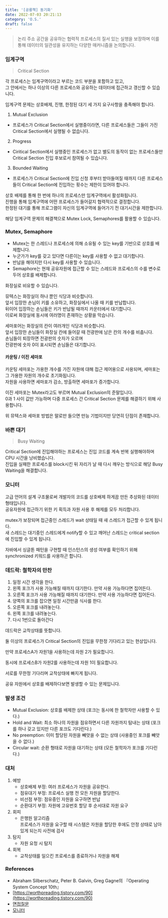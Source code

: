 ```yaml
---
title: '[공룡책] 동기화'
date: 2022-07-03 20:21:13
category: 'O.S.'
draft: false
---
```

> 논리 주소 공간을 공유하는 협력적 프로세스의 질서 있는 실행을 보장하며 이를 통해 데이터의 일관성을 유지하는 다양한 매커니즘을 논의합니다.

### 임계구역

> Critical Section

각 프로세스는 임계구역이라고 부르는 코드 부분을 포함하고 있고,  
그 안에서는 하나 이상의 다른 프로세스와 공유하는 데이터에 접근하고 갱신할 수 있습니다.

임계구역 문제는 상호배제, 진행, 한정된 대기 세 가지 요구사항을 충족해야 합니다.

1.  Mutual Exclusion

-   프로세스가 Critical Section에서 실행중이라면, 다른 프로세스들은 그들이 가진 Critical Section에서 실행될 수 없습니다.

2.  Progress

-   Ciritical Section에서 실행중인 프로세스가 없고 별도의 동작이 없는 프로세스들만 Critical Section 진입 후보로서 참여될 수 있습니다.

3.  Bounded Waiting

-   프로세스가 Critical Section에 진입 신청 후부터 받아들여질 때까지 다른 프로세스들이 Critical Section에 진입하는 횟수는 제한이 있어야 합니다.

상호 배제를 통해 한 번에 하나의 프로세스만 임계구역에서 활성화됩니다.  
진행을 통해 임계구역에 어떤 프로세스가 들어갈지 협력적으로 결정합니다.  
한정된 대기를 통해 프로그램이 자신의 임계구역에 들어가기 전 대기시간을 제한합니다.

해당 임계구역 문제의 해결책으로 Mutex Lock, Semaphores를 활용할 수 있습니다.

### Mutex, Semaphore

-   Mutex는 한 스레드나 프로세스에 의해 소유될 수 있는 key를 기반으로 상호를 배제합니다.
-   누군가가 key를 갖고 있다면 다른이는 key를 사용할 수 없고 대기합니다.
-   반납을 해야지만 다시 key를 사용할 수 있습니다.
-   Semaphore는 현재 공유자원에 접근할 수 있는 스레드와 프로세스의 수를 변수로 두어 상호를 배제합니다.

화장실로 비유할 수 있습니다.

뮤텍스는 화장실이 하나 뿐인 식당과 비슷합니다.  
앞서 입장한 손님이 키를 소유하고, 화장실에서 나올 때 키를 반납합니다.  
뒤이어 입장하는 손님들은 키가 반납될 때까지 카운터에서 대기합니다.  
이로써 화장실에 동시에 여러명이 존재하는 상황을 막습니다.

세마포어는 화장실의 칸이 여러개인 식당과 비슷합니다.  
앞서 입장한 손님들이 화장실 칸에 들어갈 때 전광판에 남은 칸의 개수를 비춥니다.  
손님들이 퇴장하면 전광판의 숫자가 오르며  
전광판에 숫자 0이 표시되면 손님들은 대기합니다.

#### 카운팅 / 이진 세마포

카운팅 세마포는 가용한 개수를 가진 자원에 대해 접근 제어용으로 사용되며, 세마포는 그 가용한 자원의 개수로 초기화됩니다.  
자원을 사용하면 세마포가 감소, 방출하면 세마포가 증가합니다.

이진 세마포는 Mutex라고도 부르며 Mutual Exclusion의 준말입니다.  
0과 1 사이 값만 가능하며 다중 프로세스 간 Critical Section 문제를 해결하기 위해 사용합니다.

위 뮤텍스와 세마포 방법은 말로만 들으면 만능 기법이지만 당연히 단점이 존재합니다.

### 바쁜 대기

> Busy Waiting

Critical Section에 진입해야하는 프로세스는 진입 코드를 계속 반복 실행해야하며 CPU 시간을 낭비했습니다.  
진입을 실패한 프로세스를 block시킨 뒤 자리가 날 때 다시 깨우는 방식으로 해당 Busy Waiting을 해결합니다.

### 모니터

고급 언어의 설계 구조물로써 개발자의 코드를 상호배제 하게끔 만든 추상화된 데이터 형태입니다.  
공유자원에 접근하기 위한 키 획득과 자원 사용 후 해제를 모두 처리합니다.

mutex가 보장되며 접근중인 스레드가 wait 상태일 때 새 스레드가 접근할 수 있게 됩니다.  
새 스레드는 대기중인 스레드에게 notify할 수 있고 깨어난 스레드는 critical section에 진입할 수 있게 됩니다.

자바에서 싱글톤 패턴을 구현할 때 인스턴스의 생성 여부를 확인하기 위해 synchronized 키워드를 사용하곤 합니다.

### 데드락: 철학자의 만찬

1.  일정 시간 생각을 한다.
2.  왼쪽 포크가 사용 가능해질 때까지 대기한다. 만약 사용 가능하다면 집어든다.
3.  오른쪽 포크가 사용 가능해질 때까지 대기한다. 만약 사용 가능하다면 집어든다.
4.  양쪽의 포크를 잡으면 일정 시간만큼 식사를 한다.
5.  오른쪽 포크를 내려놓는다.
6.  왼쪽 포크를 내려놓는다.
7.  다시 1번으로 돌아간다

데드락은 교착상태를 뜻합니다.

둘 이상의 프로세스가 Critical Section의 진입을 무한정 기다리고 있는 현상입니다.

만약 프로세스A가 자원1을 사용하는데 자원 2가 필요합니다.

동시에 프로세스B가 자원2를 사용하는데 자원 1이 필요합니다.

서로를 무한정 기다리며 교착상태에 빠지게 됩니다.

공유 자원에서 상호를 배제하다보면 발생할 수 있는 문제입니다.

### 발생 조건

-   Mutual Exclusion: 상호를 배제한 상태 (포크는 동시에 한 철학자만 사용할 수 있다.)
-   Hold and Wait: 최소 하나의 자원을 점유하면서 다른 자원까지 탐내는 상태 (포크를 하나 갖고 있지만 다른 포크도 기다린다.)
-   No preemption: 이미 할당된 자원을 빼앗을 수 없는 상태 (사용중인 포크를 빼앗을 수 없다.)
-   Circular wait: 순환 형태로 자원을 대기하는 상태 (모든 철학자가 포크를 기다린다.)

### 대처

1.  예방
    -   상호배제 부정: 여러 프로세스가 자원을 공유한다.
    -   점유대기 부정: 프로세스 실행 전 모든 자원을 할당한다.
    -   비선점 부정: 점유중인 자원을 요구하면 반납
    -   순환대기 부정: 자원에 고유번호 할당 후 순서대로 자원 요구
2.  회피
    -   은행원 알고리즘  
        프로세스가 자원을 요구할 때 시스템은 자원을 할당한 후에도 안정 상태로 남아있게 되는지 사전에 검사
3.  탐지
    -   자원 요청 시 탐지
4.  회복
    -   교착상태를 일으킨 프로세스를 종료하거나 자원을 해제

### References

-   Abraham Silberschatz, Peter B. Galvin, Greg Gagne의 『Operating System Concept 10th』
-   [https://worthpreading.tistory.com/90](https://worthpreading.tistory.com/90)
-   [면접질문](https://github.com/JaeYeopHan/Interview_Question_for_Beginner/tree/master/OS#cpu-%EC%8A%A4%EC%BC%80%EC%A4%84%EB%9F%AC)
-   [모니터](https://m.blog.naver.com/PostView.naver?blogId=hirit808&logNo=221793966623&targetKeyword=&targetRecommendationCode=1)